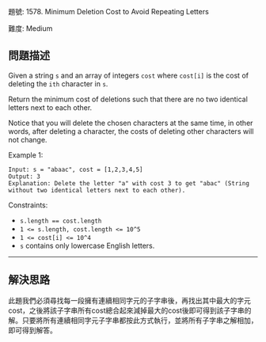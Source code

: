 題號: 1578. Minimum Deletion Cost to Avoid Repeating Letters

難度: Medium

## 問題描述

Given a string `s` and an array of integers `cost` where `cost[i]` is the cost of deleting the `ith` character in `s`.

Return the minimum cost of deletions such that there are no two identical letters next to each other.

Notice that you will delete the chosen characters at the same time, in other words, after deleting a character, the costs of deleting other characters will not change.

Example 1:

```
Input: s = "abaac", cost = [1,2,3,4,5]
Output: 3
Explanation: Delete the letter "a" with cost 3 to get "abac" (String without two identical letters next to each other).
```

Constraints:

- `s.length == cost.length`
- `1 <= s.length, cost.length <= 10^5`
- `1 <= cost[i] <= 10^4`
- `s` contains only lowercase English letters.



---
## 解決思路

此題我們必須尋找每一段擁有連續相同字元的子字串後，再找出其中最大的字元cost，之後將該子字串所有cost總合起來減掉最大的cost後即可得到該子字串的解。只要將所有連續相同字元子字串都按此方式執行，並將所有子字串之解相加，即可得到解答。

